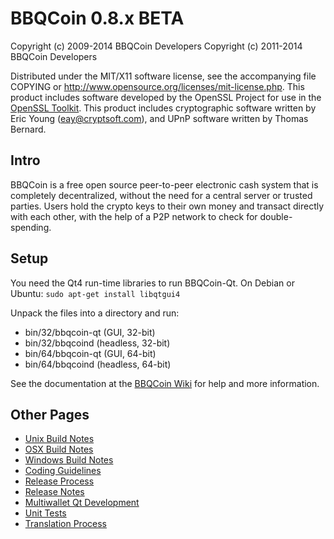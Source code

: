 BBQCoin 0.8.x BETA
====================

Copyright (c) 2009-2014 BBQCoin Developers
Copyright (c) 2011-2014 BBQCoin Developers

Distributed under the MIT/X11 software license, see the accompanying
file COPYING or http://www.opensource.org/licenses/mit-license.php.
This product includes software developed by the OpenSSL Project for use in the [OpenSSL Toolkit](http://www.openssl.org/). This product includes
cryptographic software written by Eric Young ([eay@cryptsoft.com](mailto:eay@cryptsoft.com)), and UPnP software written by Thomas Bernard.


Intro
---------------------
BBQCoin is a free open source peer-to-peer electronic cash system that is
completely decentralized, without the need for a central server or trusted
parties.  Users hold the crypto keys to their own money and transact directly
with each other, with the help of a P2P network to check for double-spending.


Setup
---------------------
You need the Qt4 run-time libraries to run BBQCoin-Qt. On Debian or Ubuntu:
	`sudo apt-get install libqtgui4`

Unpack the files into a directory and run:

- bin/32/bbqcoin-qt (GUI, 32-bit)
- bin/32/bbqcoind (headless, 32-bit)
- bin/64/bbqcoin-qt (GUI, 64-bit)
- bin/64/bbqcoind (headless, 64-bit)

See the documentation at the [BBQCoin Wiki](http://bbqcoin.info)
for help and more information.


Other Pages
---------------------
- [Unix Build Notes](build-unix.md)
- [OSX Build Notes](build-osx.md)
- [Windows Build Notes](build-msw.md)
- [Coding Guidelines](coding.md)
- [Release Process](release-process.md)
- [Release Notes](release-notes.md)
- [Multiwallet Qt Development](multiwallet-qt.md)
- [Unit Tests](unit-tests.md)
- [Translation Process](translation_process.md)
